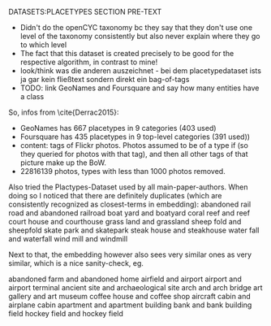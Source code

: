 <!-- 
VON JOHANNES: 
"Wo geht mein Argument für diese subsection hin?!"
-> Nutzen das auch zum gucken ob wir fehler in der implentation haben, und wenn wir dann Siddata drauf schmeißen können wir sehen wie gut das performt und ob das aussagekräftig ist.

Der Train of thought ist sehr gut, ABER NICHT STIMMIG IN DIESER SECTION
=> workflow section!! (Oder direkt unter methods, ist eine sehr schöne überleitung dazu dann erstmal die datasets zu beschreiben und was die datasets aus der literatur ausmacht ==> Der einleitene Absatz von hier ist vollkommen valide dafür, kann ich stattdessen einfach in 3.0 packen

-->

DATASETS:PLACETYPES SECTION PRE-TEXT

* Didn't do the openCYC taxonomy bc they say that they don't use one level of the taxonomy consistently but also never explain where they go to which level
* The fact that this dataset is created precisely to be good for the respective algorithm, in contrast to mine!
* look/think was die anderen auszeichnet - bei dem placetypedataset ists ja gar kein fließtext sondern direkt ein bag-of-tags
* TODO: link GeoNames and Foursquare and say how many entities have a class


So, infos from \cite{Derrac2015}:
* GeoNames has 667 placetypes in 9 categories (403 used)
* Foursquare has 435 placetypes in 9 top-level categories (391 used))
* content: tags of Flickr photos. Photos assumed to be of a type if  (so they queried for photos with that tag), and then all other tags of that picture make up the BoW.
* 22816139 photos, types with less than 1000 photos removed.



Also tried the Plactypes-Dataset used by all main-paper-authors. When doing so I noticed that there are definitely duplicates (which are consistently recognized as closest-terms in embedding):
  abandoned rail road and abandoned railroad
  boat yard and boatyard
  coral reef and reef
  court house and courthouse
  grass land and grassland
  sheep fold and sheepfold
  skate park and skatepark
  steak house and steakhouse
  water fall and waterfall
  wind mill and windmill

Next to that, the embedding however also sees very similar ones as very similar, which is a nice sanity-check, eg.

  abandoned farm and abandoned home
  airfield and airport
  airport and airport terminal
  ancient site and archaeological site
  arch and arch bridge
  art gallery and art museum
  coffee house and coffee shop
  aircraft cabin and airplane cabin
  apartment and apartment building
  bank and bank building
  field hockey field and hockey field

